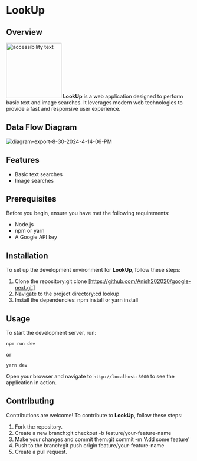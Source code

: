 # LookUp
## Overview
<img src="https://i.pinimg.com/736x/39/e7/37/39e737ae72388916f070afdff4d06265.jpg" width="150"  height="150" alt="accessibility text">
<b>LookUp</b> is a web application designed to perform basic text and image searches. It leverages modern web technologies to provide a fast and responsive user experience.

## Data Flow Diagram
<img src="https://i.ibb.co/gFvk98X/diagram-export-8-30-2024-4-14-06-PM.png" alt="diagram-export-8-30-2024-4-14-06-PM" border="0">

## Features
- Basic text searches
- Image searches
## Prerequisites
Before you begin, ensure you have met the following requirements:

- Node.js
- npm or yarn
- A Google API key
## Installation
To set up the development environment for **LookUp**, follow these steps:

1. Clone the repository:git clone [https://github.com/Anish202020/google-next.git]
2. Navigate to the project directory:cd lookup
3. Install the dependencies: npm install or yarn install
## Usage
To start the development server, run:

```
npm run dev
```
or

```
yarn dev
```
Open your browser and navigate to `http://localhost:3000` to see the application in action.

## Contributing
Contributions are welcome! To contribute to **LookUp**, follow these steps:

1. Fork the repository.
2. Create a new branch:git checkout -b feature/your-feature-name
3. Make your changes and commit them:git commit -m 'Add some feature'
4. Push to the branch:git push origin feature/your-feature-name
5. Create a pull request.




